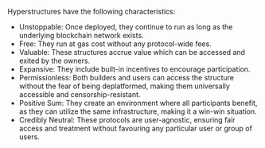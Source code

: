Hyperstructures have the following characteristics:

- Unstoppable: Once deployed, they continue to run as long as the underlying blockchain network exists.
- Free: They run at gas cost without any protocol-wide fees.
- Valuable: These structures accrue value which can be accessed and exited by the owners.
- Expansive: They include built-in incentives to encourage participation.
- Permissionless: Both builders and users can access the structure without the fear of being deplatformed, making them universally accessible and censorship-resistant.
- Positive Sum: They create an environment where all participants benefit, as they can utilize the same infrastructure, making it a win-win situation.
- Credibly Neutral: These protocols are user-agnostic, ensuring fair access and treatment without favouring any particular user or group of users.
